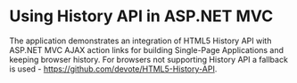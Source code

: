 # Using History API in ASP.NET MVC
The application demonstrates an integration of HTML5 History API with ASP.NET MVC AJAX action links for building Single-Page Applications and keeping browser history.
For browsers not supporting History API a fallback is used - https://github.com/devote/HTML5-History-API.
